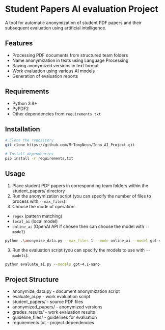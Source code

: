# Student Papers AI evaluation Project

A tool for automatic anonymization of student PDF papers and their subsequent evaluation using artificial intelligence.

## Features

- Processing PDF documents from structured team folders
- Name anonymization in texts using Language Processing
- Saving anonymized versions in text format
- Work evaluation using various AI models
- Generation of evaluation reports

## Requirements

- Python 3.8+
- PyPDF2
- Other dependencies from `requirements.txt`

## Installation

```bash
# Clone the repository
git clone https://github.com/MrTonyNeon/Inno_AI_Project.git

# Install dependencies
pip install -r requirements.txt
```

## Usage
1. Place student PDF papers in corresponding team folders within the student_papers/ directory
2. Run the anonymization script (you can specify the number of files to process with `--max_files`):
3. Choose the mode of operation:
- `regex` (pattern matching)
- `local_ai` (local model)
- `online_ai` (OpenAI API if chosen then can choose the model with `--model`)
```bash
python .\anonymize_data.py --max_files 1 --mode online_ai --model gpt-4o
```

3. Run the evaluation script (you can specify the models to use with `--models`):
```bash
python evaluate_ai.py --models gpt-4.1-nano
```

## Project Structure
- anonymize_data.py - document anonymization script
- evaluate_ai.py - work evaluation script
- student_papers/ - source PDF files
- anonymized_papers/ - anonymized versions
- grades_results/ - work evaluation results
- guideline_files/ - guidelines for evaluation
- requirements.txt - project dependencies

